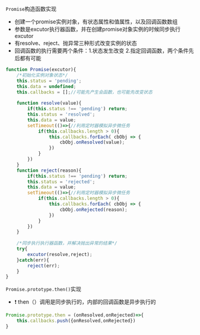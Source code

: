 `Promise`构造函数实现

- 创建一个promise实例对象，有状态属性和值属性，以及回调函数数组
- 参数是excutor执行器函数，并在创建promise对象实例的时候同步执行excutor
- 有resolve、reject、抛异常三种形式改变实例的状态
- 回调函数的执行需要两个条件：1.状态发生改变    2.指定回调函数，两个条件先后都有可能

```javascript
function Promise(excutor){
    /*初始化实例对象状态*/
	this.status = 'pending';
    this.data = undefined;
    this.callbacks = [];//可能先产生会函数，也可能先改变状态
    
    function resolve(value){
        if(this.status !== 'pending') return;
        this.status = 'resolved';
        this.data = value;
        setTimeout(()=>{//利用定时器模拟异步微任务
            if(this.callbacks.length > 0){
                this.callbacks.forEach( cbObj => {
                    cbObj.onResolved(value);
                })
            }
        })
    }
    function reject(reason){
        if(this.status !== 'pending') return;
        this.status = 'rejected';
        this.data = value;
        setTimeout(()=>{//利用定时器模拟异步微任务
            if(this.callbacks.length > 0){
                this.callbacks.forEach( cbObj => {
                    cbObj.onRejected(reason);
                })
            }
        })
    }
    
    /*同步执行执行器函数，并解决抛出异常的结果*/
    try{
        excutor(resolve,reject);
    }catch(err){
        reject(err);
    }
}
```

`Promise.prototype.then()`实现

-  :exclamation: then（）调用是同步执行的，内部的回调函数是异步执行的

```javascript
Promise.prototype.then = (onResolved,onRejected)=>{
	this.callbacks.push({onResolved,onRejected})
}
```

